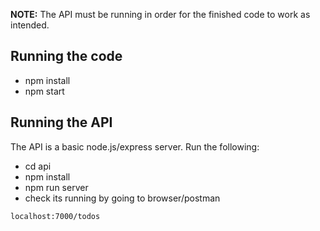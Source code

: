 
**NOTE:** The API must be running in order for the finished code to work as intended. 

## Running the code

- npm install
- npm start

## Running the API

The API is a basic node.js/express server. Run the following:

- cd api
- npm install
- npm run server
- check its running by going to browser/postman

```
localhost:7000/todos

```
